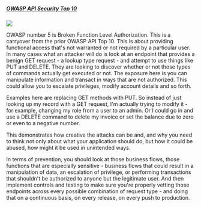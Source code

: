 ##### [OWASP API Security Top 10](https://university.apisec.ai/products/api-security-fundamentals/categories/2152504687)

![](https://kajabi-storefronts-production.kajabi-cdn.com/kajabi-storefronts-production/file-uploads/site/2147573912/products/aaf713-11c1-0c2b-4534-ef365de185_API5_BrokenFunctionLevelAuth.jpg)

OWASP number 5 is Broken Function Level Authorization. This is a carryover from the prior OWASP API Top 10. This is about providing functional access that's not warranted or not required by a particular user. In many cases what an attacker will do is look at an endpoint that provides a benign GET request - a lookup type request - and attempt to use things like PUT and DELETE. They are looking to discover whether or not those types of commands actually get executed or not. The exposure here is you can manipulate information and transact in ways that are not authorized. This could allow you to escalate privileges, modify account details and so forth. 

Examples here are replacing GET methods with PUT. So instead of just looking up my record with a GET request, I'm actually trying to modify it - for example, changing my role from a user to an admin. Or I could go in and use a DELETE command to delete my invoice or set the balance due to zero or even to a negative number.

This demonstrates how creative the attacks can be and, and why you need to think not only about what your application should do, but how it could be abused, how might it be used in unintended ways.

In terms of prevention, you should look at those business flows, those functions that are especially sensitive - business flows that could result in a manipulation of data, an escalation of privilege, or performing transactions that shouldn't be authorized to anyone but the legitimate user. And then implement controls and testing to make sure you're properly vetting those endpoints across every possible combination of request type - and doing that on a continuous basis, on every release, on every push to production.